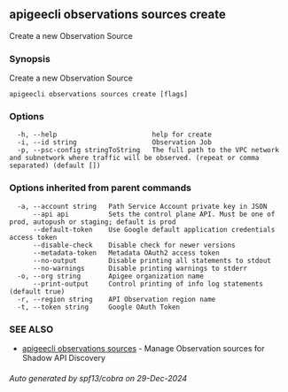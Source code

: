 ## apigeecli observations sources create

Create a new Observation Source

### Synopsis

Create a new Observation Source

```
apigeecli observations sources create [flags]
```

### Options

```
  -h, --help                        help for create
  -i, --id string                   Observation Job
  -p, --psc-config stringToString   The full path to the VPC network and subnetwork where traffic will be observed. (repeat or comma separated) (default [])
```

### Options inherited from parent commands

```
  -a, --account string   Path Service Account private key in JSON
      --api api          Sets the control plane API. Must be one of prod, autopush or staging; default is prod
      --default-token    Use Google default application credentials access token
      --disable-check    Disable check for newer versions
      --metadata-token   Metadata OAuth2 access token
      --no-output        Disable printing all statements to stdout
      --no-warnings      Disable printing warnings to stderr
  -o, --org string       Apigee organization name
      --print-output     Control printing of info log statements (default true)
  -r, --region string    API Observation region name
  -t, --token string     Google OAuth Token
```

### SEE ALSO

* [apigeecli observations sources](apigeecli_observations_sources.md)	 - Manage Observation sources for Shadow API Discovery

###### Auto generated by spf13/cobra on 29-Dec-2024
